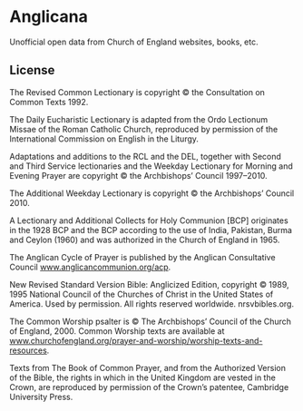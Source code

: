 # Anglicana

Unofficial open data from Church of England websites, books, etc.

## License

The Revised Common Lectionary is copyright © the Consultation on Common Texts 1992.

The Daily Eucharistic Lectionary is adapted from the Ordo Lectionum Missae of the Roman Catholic Church, reproduced by
permission of the International Commission on English in the Liturgy.

Adaptations and additions to the RCL and the DEL, together with Second and Third Service lectionaries and the Weekday
Lectionary for Morning and Evening Prayer are copyright © the Archbishops’ Council 1997–2010.

The Additional Weekday Lectionary is copyright © the Archbishops’ Council 2010.

A Lectionary and Additional Collects for Holy Communion [BCP] originates in the 1928 BCP and the BCP according to the
use of India, Pakistan, Burma and Ceylon (1960) and was authorized in the Church of England in 1965.

The Anglican Cycle of Prayer is published by the Anglican Consultative Council www.anglicancommunion.org/acp.

New Revised Standard Version Bible: Anglicized Edition, copyright © 1989, 1995 National Council of the Churches of
Christ in the United States of America. Used by permission. All rights reserved worldwide. nrsvbibles.org.

The Common Worship psalter is © The Archbishops’ Council of the Church of England, 2000. Common Worship texts are
available at www.churchofengland.org/prayer-and-worship/worship-texts-and-resources.

Texts from The Book of Common Prayer, and from the Authorized Version of the Bible, the rights in which in the United
Kingdom are vested in the Crown, are reproduced by permission of the Crown’s patentee, Cambridge University Press.
